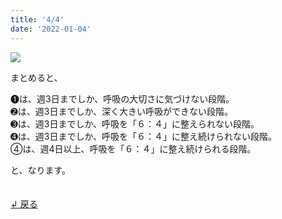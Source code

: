```yaml
---
title: '4/4'
date: '2022-01-04'
---
```

![](/images/a_05.jpg)

まとめると、

➊は、週3日までしか、呼吸の大切さに気づけない段階。  
➋は、週3日までしか、深く大きい呼吸ができない段階。  
➌は、週3日までしか、呼吸を「６：４」に整えられない段階。  
➍は、週3日までしか、呼吸を「６：４」に整え続けられない段階。  
④は、週4日以上、呼吸を「６：４」に整え続けられる段階。

と、なります。

　  
[ ↲ 戻る ](https://01234567890.thebase.in/about)
